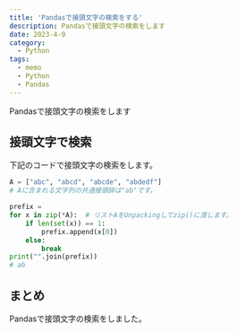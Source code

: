 ```yaml
---
title: 'Pandasで接頭文字の検索をする'
description: Pandasで接頭文字の検索をします
date: 2023-4-9
category: 
  - Python
tags:
  - memo
  - Python
  - Pandas
---
```

Pandasで接頭文字の検索をします

<!-- https://www.hamlet-engineer.com -->
<!-- !(/image/ChordDiagram.png) -->

<!-- more -->

<ClientOnly>
  <CallInArticleAdsense />
</ClientOnly>



## 接頭文字で検索
下記のコードで接頭文字の検索をします。
```python
A = ["abc", "abcd", "abcde", "abdedf"]
# Aに含まれる文字列の共通接頭辞は"ab"です。

prefix = 
for x in zip(*A):  # リストAをUnpackingしてzip()に渡します。
    if len(set(x)) == 1:
        prefix.append(x[0])
    else:
        break
print("".join(prefix))
# ab
```

## まとめ
Pandasで接頭文字の検索をしました。

<ClientOnly>
  <CallInArticleAdsense />
</ClientOnly>


